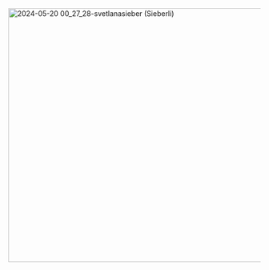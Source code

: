 

                                





<img width="507" alt="2024-05-20 00_27_28-svetlanasieber (Sieberli)" src="https://github.com/svetlanasieber/svetlanasieber/assets/135451084/1c918959-1d5b-4b5b-9604-ffcf4ad05b72">


